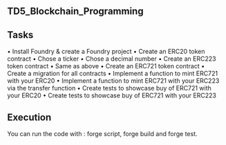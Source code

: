 ## TD5_Blockchain_Programming

## Tasks

• Install Foundry & create a Foundry project 
• Create an ERC20 token contract 
    • Chose a ticker
    • Chose a decimal number
• Create an ERC223 token contract 
    • Same as above
• Create an ERC721 token contract 
• Create a migration for all contracts 
• Implement a function to mint ERC721 with your ERC20 
• Implement a function to mint ERC721 with your ERC223 via the transfer function 
• Create tests to showcase buy of ERC721 with your ERC20 
• Create tests to showcase buy of ERC721 with your ERC223 

## Execution

You can run the code with : forge script, forge build and forge test.
